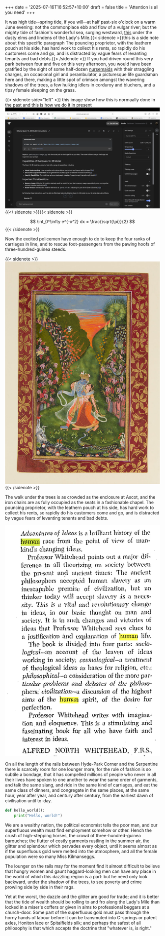 +++
date = '2025-07-16T16:52:57+10:00'
draft = false
title = 'Attention is all you need'
+++

It was high tide--spring tide, if you will--at half past-six o'clock
on a warm June evening: not the commonplace ebb and flow of a vulgar
river; but the mighty tide of fashion's wonderful sea, surging
westward, [this](https://docs.mathjax.org/en/stable/start.html#linking-your-copy-of-mathjax-into-a-web-page) under the dusty elms and lindens of the Lady's Mile.{{< sidenote >}}this is a side note about this specific paragraph The pouncing
proprietor, with the leathern pouch at his side, has hard work to
collect his rents, so rapidly do his customers come and go, and is
distracted by vague fears of levanting tenants and bad debts.{{< /sidenote >}}
If you had driven round this very park between four and five on this
very afternoon, you would have been gratified by the sight of some
half-dozen [nursemaids](https://docs.mathjax.org/en/stable/start.html#linking-your-copy-of-mathjax-into-a-web-page) with their straggling charges, an occasional girl
and perambulator, a picturesque life guardsman here and there, making a
little spot of crimson amongst the wavering shadows of the trees, a few
hulking idlers in corduroy and bluchers, and a tipsy female sleeping
on the grass. 

{{< sidenote side="left" >}} this image show how this is normaally done in the past and this is how we do it in present ![this_is_a_new_image](assets/images/1.png){{</ sidenote >}}{{< sidenote >}}

$$
\int_0^\infty e^{-x^2} dx = \frac{\sqrt{\pi}}{2}
$$
{{< /sidenote >}}


Now the excited policemen have enough to do to keep the
four ranks of carriages in line, and to rescue foot-passengers from
the pawing hoofs of three-hundred-guinea steeds. 



{{< sidenote >}}![](assets/images/4.png){{< /sidenote >}}

The walk under the trees is as crowded as the enclosure at Ascot, and the iron chairs are
as fully occupied as the seats in a fashionable chapel. The pouncing
proprietor, with the leathern pouch at his side, has hard work to
collect his rents, so rapidly do his customers come and go, and is
distracted by vague fears of levanting tenants and bad debts. 

![book_cover](assets/images/2.png)

On all the length of the rails between Hyde-Park Corner and the Serpentine
there is scarcely room for one lounger more, for the rule of fashion
is so subtile a bondage, that it has compelled millions of people who
never in all their lives have spoken to one another to wear the same
order of garments, and talk the same slang, and ride in the same kind
of carriages, and eat the same class of dinners, and congregate in
the same places, at the same hour, year after year, and century after
century, from the earliest dawn of civilisation until to-day.

```python {title="test.py"}
def hello_world():
    print("Hello, world!")
```

We are a wealthy nation, the political economist tells the poor
man, and our superfluous wealth must find employment somehow
or other. Hench the crush of high-stepping horses, the crowd of
three-hundred-guinea barouches; the flutter of costly garments rustling
in the summer air, the glitter and splendour which pervades every
object, until it seems almost as if the superfluous gold were melted
into the atmosphere, and all the female population were so many Miss
Kilmanseggs. 

The lounger on the rails may for the moment find it almost
difficult to believe that hungry women and gaunt haggard-looking men
can have any place in the world of which this dazzling region is a
part: but he need only look backward, under the shadow of the trees, to
see poverty and crime prowling side by side in their rags. 

Yet at the worst, the dazzle and the glitter are good for trade; and it is better that the tide of wealth should be rolling to and fro along the Lady's
Mile than locked in a miser's coffers or given in alms to professional
beggars at a church-door. Some part of the superfluous gold must pass
through the horny hands of labour before it can be transmuted into
C-springs or patent axles, Honiton lace or Spitalfields silk; and
perhaps the safest of all philosophy is that which accepts the doctrine
that "whatever is, is right."

